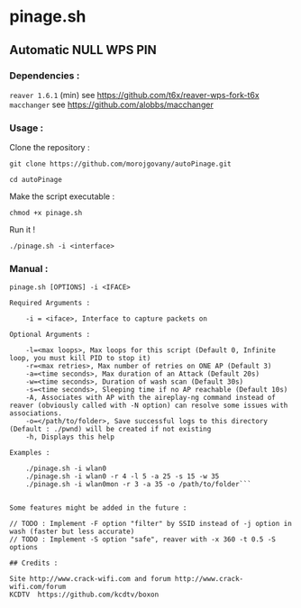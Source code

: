 # pinage.sh
## Automatic NULL WPS PIN

### Dependencies :

`reaver 1.6.1` (min) see https://github.com/t6x/reaver-wps-fork-t6x
`macchanger` see https://github.com/alobbs/macchanger

### Usage :

Clone the repository :

`git clone https://github.com/morojgovany/autoPinage.git`

`cd autoPinage`

Make the script executable :

`chmod +x pinage.sh`

Run it !

`./pinage.sh -i <interface>`


### Manual :

```
pinage.sh [OPTIONS] -i <IFACE>

Required Arguments :

	-i = <iface>, Interface to capture packets on

Optional Arguments :

	-l=<max loops>, Max loops for this script (Default 0, Infinite loop, you must kill PID to stop it)
	-r=<max retries>, Max number of retries on ONE AP (Default 3)
	-a=<time seconds>, Max duration of an Attack (Default 20s)
	-w=<time seconds>, Duration of wash scan (Default 30s)
	-s=<time seconds>, Sleeping time if no AP reachable (Default 10s)
	-A, Associates with AP with the aireplay-ng command instead of reaver (obviously called with -N option) can resolve some issues with associations.
	-o=</path/to/folder>, Save successful logs to this directory (Default : ./pwnd) will be created if not existing
	-h, Displays this help

Examples :

	./pinage.sh -i wlan0
	./pinage.sh -i wlan0 -r 4 -l 5 -a 25 -s 15 -w 35
	./pinage.sh -i wlan0mon -r 3 -a 35 -o /path/to/folder```


Some features might be added in the future :

// TODO : Implement -F option "filter" by SSID instead of -j option in wash (faster but less accurate)
// TODO : Implement -S option "safe", reaver with -x 360 -t 0.5 -S options

## Credits :

Site http://www.crack-wifi.com and forum http://www.crack-wifi.com/forum
KCDTV  https://github.com/kcdtv/boxon
